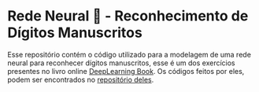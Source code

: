 # Rede Neural :brain: - Reconhecimento de Dígitos Manuscritos 
Esse repositório contém o código utilizado para a modelagem de uma rede neural para reconhecer dígitos manuscritos, esse é um dos exercícios presentes no livro online [DeepLearning Book](https://www.deeplearningbook.com.br/). Os códigos feitos por eles, podem ser encontrados no [repositório deles](https://github.com/dsacademybr/DeepLearningBook).
